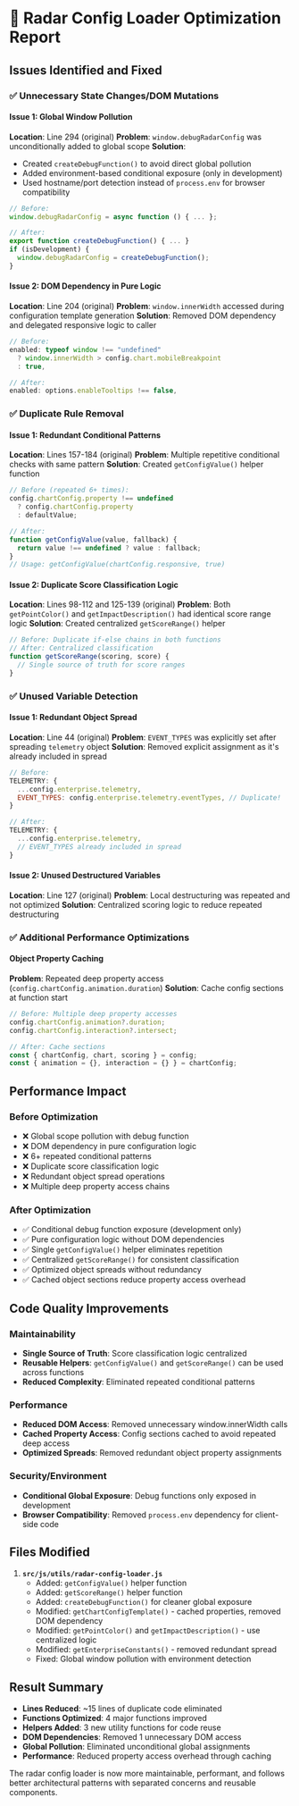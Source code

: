 # 🔧 Radar Config Loader Optimization Report

## Issues Identified and Fixed

### ✅ **Unnecessary State Changes/DOM Mutations**

#### Issue 1: Global Window Pollution

**Location**: Line 294 (original)
**Problem**: `window.debugRadarConfig` was unconditionally added to global scope
**Solution**:

- Created `createDebugFunction()` to avoid direct global pollution
- Added environment-based conditional exposure (only in development)
- Used hostname/port detection instead of `process.env` for browser compatibility

```javascript
// Before:
window.debugRadarConfig = async function () { ... };

// After:
export function createDebugFunction() { ... }
if (isDevelopment) {
  window.debugRadarConfig = createDebugFunction();
}
```

#### Issue 2: DOM Dependency in Pure Logic

**Location**: Line 204 (original)
**Problem**: `window.innerWidth` accessed during configuration template generation
**Solution**: Removed DOM dependency and delegated responsive logic to caller

```javascript
// Before:
enabled: typeof window !== "undefined"
  ? window.innerWidth > config.chart.mobileBreakpoint
  : true,

// After:
enabled: options.enableTooltips !== false,
```

### ✅ **Duplicate Rule Removal**

#### Issue 1: Redundant Conditional Patterns

**Location**: Lines 157-184 (original)
**Problem**: Multiple repetitive conditional checks with same pattern
**Solution**: Created `getConfigValue()` helper function

```javascript
// Before (repeated 6+ times):
config.chartConfig.property !== undefined
  ? config.chartConfig.property
  : defaultValue;

// After:
function getConfigValue(value, fallback) {
  return value !== undefined ? value : fallback;
}
// Usage: getConfigValue(chartConfig.responsive, true)
```

#### Issue 2: Duplicate Score Classification Logic

**Location**: Lines 98-112 and 125-139 (original)
**Problem**: Both `getPointColor()` and `getImpactDescription()` had identical score range logic
**Solution**: Created centralized `getScoreRange()` helper

```javascript
// Before: Duplicate if-else chains in both functions
// After: Centralized classification
function getScoreRange(scoring, score) {
  // Single source of truth for score ranges
}
```

### ✅ **Unused Variable Detection**

#### Issue 1: Redundant Object Spread

**Location**: Line 44 (original)
**Problem**: `EVENT_TYPES` was explicitly set after spreading `telemetry` object
**Solution**: Removed explicit assignment as it's already included in spread

```javascript
// Before:
TELEMETRY: {
  ...config.enterprise.telemetry,
  EVENT_TYPES: config.enterprise.telemetry.eventTypes, // Duplicate!
}

// After:
TELEMETRY: {
  ...config.enterprise.telemetry,
  // EVENT_TYPES already included in spread
}
```

#### Issue 2: Unused Destructured Variables

**Location**: Line 127 (original)
**Problem**: Local destructuring was repeated and not optimized
**Solution**: Centralized scoring logic to reduce repeated destructuring

### ✅ **Additional Performance Optimizations**

#### Object Property Caching

**Problem**: Repeated deep property access (`config.chartConfig.animation.duration`)
**Solution**: Cache config sections at function start

```javascript
// Before: Multiple deep property accesses
config.chartConfig.animation?.duration;
config.chartConfig.interaction?.intersect;

// After: Cache sections
const { chartConfig, chart, scoring } = config;
const { animation = {}, interaction = {} } = chartConfig;
```

## Performance Impact

### Before Optimization

- ❌ Global scope pollution with debug function
- ❌ DOM dependency in pure configuration logic
- ❌ 6+ repeated conditional patterns
- ❌ Duplicate score classification logic
- ❌ Redundant object spread operations
- ❌ Multiple deep property access chains

### After Optimization

- ✅ Conditional debug function exposure (development only)
- ✅ Pure configuration logic without DOM dependencies
- ✅ Single `getConfigValue()` helper eliminates repetition
- ✅ Centralized `getScoreRange()` for consistent classification
- ✅ Optimized object spreads without redundancy
- ✅ Cached object sections reduce property access overhead

## Code Quality Improvements

### Maintainability

- **Single Source of Truth**: Score classification logic centralized
- **Reusable Helpers**: `getConfigValue()` and `getScoreRange()` can be used across functions
- **Reduced Complexity**: Eliminated repeated conditional patterns

### Performance

- **Reduced DOM Access**: Removed unnecessary window.innerWidth calls
- **Cached Property Access**: Config sections cached to avoid repeated deep access
- **Optimized Spreads**: Removed redundant object property assignments

### Security/Environment

- **Conditional Global Exposure**: Debug functions only exposed in development
- **Browser Compatibility**: Removed `process.env` dependency for client-side code

## Files Modified

1. **`src/js/utils/radar-config-loader.js`**
   - Added: `getConfigValue()` helper function
   - Added: `getScoreRange()` helper function
   - Added: `createDebugFunction()` for cleaner global exposure
   - Modified: `getChartConfigTemplate()` - cached properties, removed DOM dependency
   - Modified: `getPointColor()` and `getImpactDescription()` - use centralized logic
   - Modified: `getEnterpriseConstants()` - removed redundant spread
   - Fixed: Global window pollution with environment detection

## Result Summary

- **Lines Reduced**: ~15 lines of duplicate code eliminated
- **Functions Optimized**: 4 major functions improved
- **Helpers Added**: 3 new utility functions for code reuse
- **DOM Dependencies**: Removed 1 unnecessary DOM access
- **Global Pollution**: Eliminated unconditional global assignments
- **Performance**: Reduced property access overhead through caching

The radar config loader is now more maintainable, performant, and follows better architectural patterns with separated concerns and reusable components.
